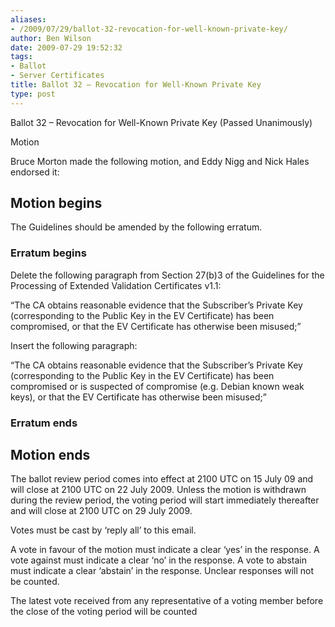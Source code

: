 ```yaml
---
aliases:
- /2009/07/29/ballot-32-revocation-for-well-known-private-key/
author: Ben Wilson
date: 2009-07-29 19:52:32
tags:
- Ballot
- Server Certificates
title: Ballot 32 – Revocation for Well-Known Private Key
type: post
---
```


Ballot 32 – Revocation for Well-Known Private Key (Passed Unanimously)

Motion

Bruce Morton made the following motion, and Eddy Nigg and Nick Hales endorsed it:

## Motion begins

The Guidelines should be amended by the following erratum.

### Erratum begins

Delete the following paragraph from Section 27(b)3 of the Guidelines for the Processing of Extended Validation Certificates v1.1:

“The CA obtains reasonable evidence that the Subscriber’s Private Key (corresponding to the Public Key in the EV Certificate) has been compromised, or that the EV Certificate has otherwise been misused;”

Insert the following paragraph:

“The CA obtains reasonable evidence that the Subscriber’s Private Key (corresponding to the Public Key in the EV Certificate) has been compromised or is suspected of compromise (e.g. Debian known weak keys), or that the EV Certificate has otherwise been misused;”

### Erratum ends

## Motion ends

The ballot review period comes into effect at 2100 UTC on 15 July 09 and will close at 2100 UTC on 22 July 2009. Unless the motion is withdrawn during the review period, the voting period will start immediately thereafter and will close at 2100 UTC on 29 July 2009.

Votes must be cast by ‘reply all’ to this email.

A vote in favour of the motion must indicate a clear ‘yes’ in the response. A vote against must indicate a clear ‘no’ in the response. A vote to abstain must indicate a clear ‘abstain’ in the response. Unclear responses will not be counted.

The latest vote received from any representative of a voting member before the close of the voting period will be counted